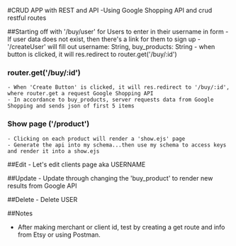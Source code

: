 #CRUD APP with REST and API
    -Using Google Shopping API and crud restful routes

##Starting off with '/buy/user' for Users to enter in their username in form
    - If user data does not exist, then there's a link for them to sign up
    - '/createUser' will fill out username: String, buy_products: String
    - when button is clicked, it will res.redirect to router.get('/buy/:id')

### router.get('/buy/:id')
    - When 'Create Button' is clicked, it will res.redirect to '/buy/:id', where router.get a request Google Shopping API
    - In accordance to buy_products, server requests data from Google Shopping and sends json of first 5 items 

### Show page ('/product')
    - Clicking on each product will render a 'show.ejs' page 
    - Generate the api into my schema...then use my schema to access keys and render it into a show.ejs

##Edit
    - Let's edit clients page aka USERNAME

##Update 
    - Update through changing the 'buy_product' to render new results from Google API

##Delete
    - Delete USER



##Notes
- After making merchant or client id, test by creating a get route and info from Etsy or using Postman.

